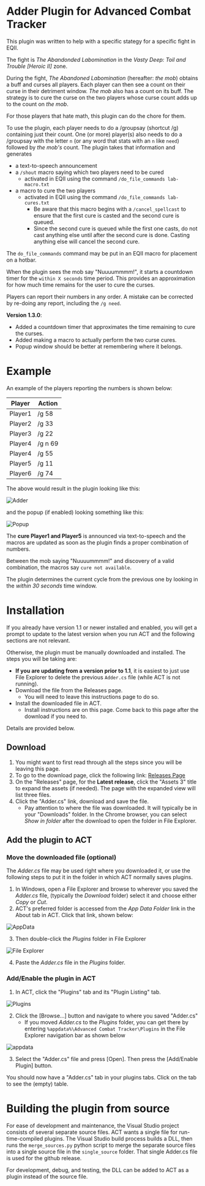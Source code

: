 ﻿# Adder Plugin for Advanced Combat Tracker
This plugin was written to help with a specific stategy for a specific fight in EQII.

The fight is _The Abandonded Labomination_ in the _Vasty Deep: Toil and Trouble [Heroic II]_ zone.

During the fight, _The Abandoned Labomination_ (hereafter: _the mob_) obtains a buff and curses all players. 
Each player can then see a count on their curse in their detriment window. _The mob_ also has a count on its buff.
The strategy is to cure the curse on the two players whose curse count adds up to the count on _the mob_.

For those players that hate math, this plugin can do the chore for them.

To use the plugin, each player needs to do a /groupsay (shortcut /g) containing just their count. 
One (or more) player(s) also needs to do a /groupsay with the letter `n` 
(or any word that stats with an `n` like `need`) followed by _the mob's_ count. 
The plugin takes that information and generates 
* a text-to-speech announcement 
* a `/shout` macro saying which two players need to be cured
  * activated in EQII using the command `/do_file_commands lab-macro.txt`
* a macro to cure the two players
  * activated in EQII using the command `/do_file_commands lab-cures.txt`
    * Be aware that this macro begins with a `/cancel_spellcast` to ensure that 
      the first cure is casted and the second cure is queued.
    * Since the second cure is queued while the first one casts,
      do not cast anything else until after the second cure is done.
      Casting anything else will cancel the second cure.


The `do_file_commands` command may be put in an EQII macro for placement on a hotbar. 

When the plugin sees the mob say "Nuuuummmm!", it starts a countdown timer for the 
`within X seconds` time period. This provides an approximation for how much time
remains for the user to cure the curses.

Players can report their numbers in any order. 
A mistake can be corrected by re-doing any report, including the `/g need`.

__Version 1.3.0__: 
* Added a countdown timer that approximates the time remaining to cure the curses.
* Added making a macro to actually perform the two curse cures.
* Popup window should be better at remembering where it belongs.


# Example
An example of the players reporting the numbers is shown below:

Player | Action
-------|-------
Player1 |/g 58
Player2 |/g 33
Player3 |/g 22
Player4 |/g n 69
Player4 |/g 55
Player5 |/g 11
Player6 |/g 74

The above would result in the plugin looking like this:

![Adder](images/adder.png)

and the popup (if enabled) looking something like this:

![Popup](images/popup.gif)

The __cure Player1 and Player5__ is announced 
via text-to-speech and the macros are updated
as soon as the plugin finds a proper combination of numbers.

Between the mob saying "Nuuuummmm!" and discovery of a valid combination, the macros
say `cure not available`.

The plugin determines the current cycle from the previous one by looking in the _within 30 seconds_ time window.

# Installation

If you already have version 1.1 or newer installed and enabled, 
you will get a prompt to update to the latest version when you run ACT
and the following sections are not relevant.

Otherwise, the plugin must be manually downloaded and installed. 
The steps you will be taking are:
* __If you are updating from a version prior to 1.1__, it is easiest to just use File Explorer 
to delete the previous `Adder.cs` file (while ACT is not running).
* Download the file from the Releases page. 
  * You will need to leave this instructions page to do so.
* Install the downloaded file in ACT. 
  * Install instructions are on this page. Come back to this page after the download if you need to. 

Details are provided below. 

## Download

1. You might want to first read through all the steps since you will be leaving this page.
2. To go to the download page, click the following link: [Releases Page](https://github.com/jeffjl74/ACT_Adder/releases)
3. On the "Releases" page, for the __Latest release__, click the "Assets 3" title to expand the assets (if needed). 
The page with the expanded view will list three files.
4. Click the "Adder.cs" link, download and save the file. 
	* Pay attention to where the file was downloaded. 
It will typically be in your "Downloads" folder.
In the Chrome browser, you can select _Show in folder_ after the download to open the folder in File Explorer.


## Add the plugin to ACT
### Move the downloaded file (optional)
The _Adder.cs_ file may be used right where you downloaded it, or use the following steps to put it in
the folder in which ACT normally saves plugins.

1. In Windows, open a File Explorer and browse to wherever you saved the _Adder.cs_ file, 
(typically the _Download_ folder) 
select it and choose either _Copy_ or _Cut_.
2. ACT's preferred folder is accessed from the _App Data Folder_ link in the About tab in ACT. Click that link, shown below:

![AppData](images/act-appdata.png)

3. Then double-click the _Plugins_ folder in File Explorer

![File Explorer](images/app-data.png)

4. Paste the _Adder.cs_ file in the _Plugins_ folder.

### Add/Enable the plugin in ACT
1. In ACT, click the "Plugins" tab and its "Plugin Listing" tab. 

![Plugins](images/plugins-tab.png)

2. Click the [Browse...] button and navigate to where you saved "Adder.cs"
   * If you moved _Adder.cs_ to the _Plugins_ folder, you can get there by entering 
   `%appdata%\Advanced Combat Tracker\Plugins` 
   in the File Explorer navigation bar as shown below 

![appdata](images/type-appdata.png)

3. Select the "Adder.cs" file and press [Open]. 
Then press the [Add/Enable Plugin] button. 

You should now have a "Adder.cs" tab in your plugins tabs. Click on the tab to see the (empty) table. 

# Building the plugin from source
For ease of development and maintenance, the Visual Studio project consists of several separate source files. 
ACT wants a single file for run-time-compiled plugins. 
The Visual Studio build process builds a DLL, 
then runs the `merge_sources.py` python script to merge the separate source files 
into a single source file in the `single_source` folder.
That single Adder.cs file is used for the github release.
 
For development, debug, and testing, the DLL can be added to ACT as a plugin
instead of the source file.
